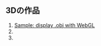 ## 3Dの作品

1. [Sample: display .obj with WebGL](https://yamada-k-25.github.io/works/3D/loader_3ds.html)
2. 
3. 
